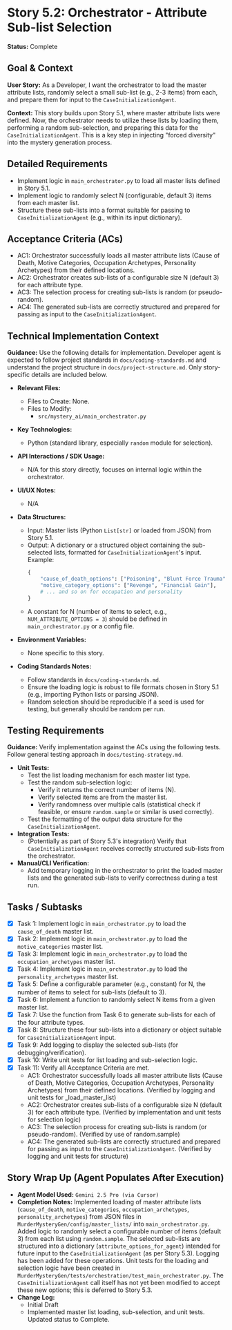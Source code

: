 # Story 5.2: Orchestrator - Attribute Sub-list Selection

**Status:** Complete

## Goal & Context

**User Story:** As a Developer, I want the orchestrator to load the master attribute lists, randomly select a small sub-list (e.g., 2-3 items) from each, and prepare them for input to the `CaseInitializationAgent`.

**Context:** This story builds upon Story 5.1, where master attribute lists were defined. Now, the orchestrator needs to utilize these lists by loading them, performing a random sub-selection, and preparing this data for the `CaseInitializationAgent`. This is a key step in injecting "forced diversity" into the mystery generation process.

## Detailed Requirements

- Implement logic in `main_orchestrator.py` to load all master lists defined in Story 5.1.
- Implement logic to randomly select N (configurable, default 3) items from each master list.
- Structure these sub-lists into a format suitable for passing to `CaseInitializationAgent` (e.g., within its input dictionary).

## Acceptance Criteria (ACs)

- AC1: Orchestrator successfully loads all master attribute lists (Cause of Death, Motive Categories, Occupation Archetypes, Personality Archetypes) from their defined locations.
- AC2: Orchestrator creates sub-lists of a configurable size N (default 3) for each attribute type.
- AC3: The selection process for creating sub-lists is random (or pseudo-random).
- AC4: The generated sub-lists are correctly structured and prepared for passing as input to the `CaseInitializationAgent`.

## Technical Implementation Context

**Guidance:** Use the following details for implementation. Developer agent is expected to follow project standards in `docs/coding-standards.md` and understand the project structure in `docs/project-structure.md`. Only story-specific details are included below.

- **Relevant Files:**
  - Files to Create: None.
  - Files to Modify:
    - `src/mystery_ai/main_orchestrator.py`

- **Key Technologies:**
  - Python (standard library, especially `random` module for selection).

- **API Interactions / SDK Usage:**
  - N/A for this story directly, focuses on internal logic within the orchestrator.

- **UI/UX Notes:**
  - N/A

- **Data Structures:**
  - Input: Master lists (Python `List[str]` or loaded from JSON) from Story 5.1.
  - Output: A dictionary or a structured object containing the sub-selected lists, formatted for `CaseInitializationAgent`'s input. Example:
    ```python
    {
        "cause_of_death_options": ["Poisoning", "Blunt Force Trauma"],
        "motive_category_options": ["Revenge", "Financial Gain"],
        # ... and so on for occupation and personality
    }
    ```
  - A constant for N (number of items to select, e.g., `NUM_ATTRIBUTE_OPTIONS = 3`) should be defined in `main_orchestrator.py` or a config file.

- **Environment Variables:**
  - None specific to this story.

- **Coding Standards Notes:**
  - Follow standards in `docs/coding-standards.md`.
  - Ensure the loading logic is robust to file formats chosen in Story 5.1 (e.g., importing Python lists or parsing JSON).
  - Random selection should be reproducible if a seed is used for testing, but generally should be random per run.

## Testing Requirements

**Guidance:** Verify implementation against the ACs using the following tests. Follow general testing approach in `docs/testing-strategy.md`.

- **Unit Tests:**
  - Test the list loading mechanism for each master list type.
  - Test the random sub-selection logic:
    - Verify it returns the correct number of items (N).
    - Verify selected items are from the master list.
    - Verify randomness over multiple calls (statistical check if feasible, or ensure `random.sample` or similar is used correctly).
  - Test the formatting of the output data structure for the `CaseInitializationAgent`.
- **Integration Tests:**
  - (Potentially as part of Story 5.3's integration) Verify that `CaseInitializationAgent` receives correctly structured sub-lists from the orchestrator.
- **Manual/CLI Verification:**
  - Add temporary logging in the orchestrator to print the loaded master lists and the generated sub-lists to verify correctness during a test run.

## Tasks / Subtasks

- [x] Task 1: Implement logic in `main_orchestrator.py` to load the `cause_of_death` master list.
- [x] Task 2: Implement logic in `main_orchestrator.py` to load the `motive_categories` master list.
- [x] Task 3: Implement logic in `main_orchestrator.py` to load the `occupation_archetypes` master list.
- [x] Task 4: Implement logic in `main_orchestrator.py` to load the `personality_archetypes` master list.
- [x] Task 5: Define a configurable parameter (e.g., constant) for N, the number of items to select for sub-lists (default to 3).
- [x] Task 6: Implement a function to randomly select N items from a given master list.
- [x] Task 7: Use the function from Task 6 to generate sub-lists for each of the four attribute types.
- [x] Task 8: Structure these four sub-lists into a dictionary or object suitable for `CaseInitializationAgent` input.
- [x] Task 9: Add logging to display the selected sub-lists (for debugging/verification).
- [x] Task 10: Write unit tests for list loading and sub-selection logic.
- [x] Task 11: Verify all Acceptance Criteria are met.
  - AC1: Orchestrator successfully loads all master attribute lists (Cause of Death, Motive Categories, Occupation Archetypes, Personality Archetypes) from their defined locations. (Verified by logging and unit tests for _load_master_list)
  - AC2: Orchestrator creates sub-lists of a configurable size N (default 3) for each attribute type. (Verified by implementation and unit tests for selection logic)
  - AC3: The selection process for creating sub-lists is random (or pseudo-random). (Verified by use of random.sample)
  - AC4: The generated sub-lists are correctly structured and prepared for passing as input to the `CaseInitializationAgent`. (Verified by logging and unit tests for structure)

## Story Wrap Up (Agent Populates After Execution)

- **Agent Model Used:** `Gemini 2.5 Pro (via Cursor)`
- **Completion Notes:** Implemented loading of master attribute lists (`cause_of_death`, `motive_categories`, `occupation_archetypes`, `personality_archetypes`) from JSON files in `MurderMysteryGen/config/master_lists/` into `main_orchestrator.py`. Added logic to randomly select a configurable number of items (default 3) from each list using `random.sample`. The selected sub-lists are structured into a dictionary (`attribute_options_for_agent`) intended for future input to the `CaseInitializationAgent` (as per Story 5.3). Logging has been added for these operations. Unit tests for the loading and selection logic have been created in `MurderMysteryGen/tests/orchestration/test_main_orchestrator.py`. The `CaseInitializationAgent` call itself has not yet been modified to accept these new options; this is deferred to Story 5.3.
- **Change Log:**
  - Initial Draft
  - Implemented master list loading, sub-selection, and unit tests. Updated status to Complete. 